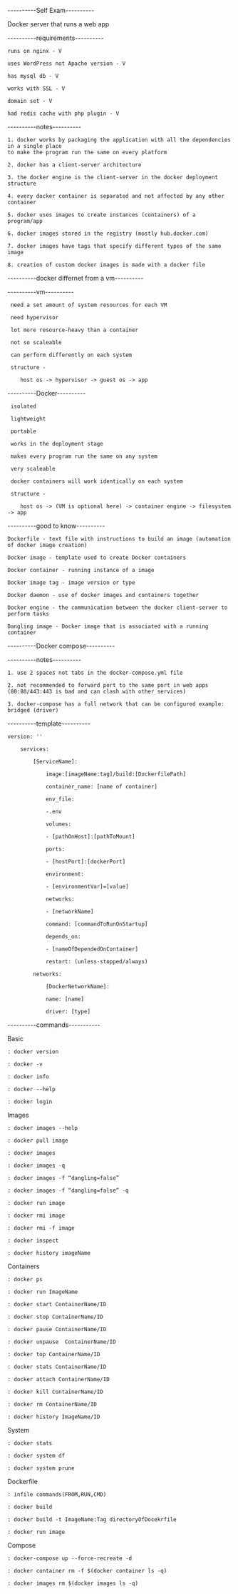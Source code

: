 ----------Self Exam----------

Docker server that runs a web app

----------requirements----------

	runs on nginx - V
	
	uses WordPress not Apache version - V
	
	has mysql db - V
	
	works with SSL - V
	
	domain set - V
	
	had redis cache with php plugin - V

----------notes----------

	1. docker works by packaging the application with all the dependencies in a single place 
	to make the program run the same on every platform
	
	2. docker has a client-server architecture
	
	3. the docker engine is the client-server in the docker deployment structure
	
	4. every docker container is separated and not affected by any other container
	
	5. docker uses images to create instances (containers) of a program/app
	
	6. docker images stored in the registry (mostly hub.docker.com) 
	
	7. docker images have tags that specify different types of the same image
	
	8. creation of custom docker images is made with a docker file

----------docker differnet from a vm----------
   
 ----------vm----------
	
	 need a set amount of system resources for each VM
		
	 need hypervisor
		
	 lot more resource-heavy than a container
		
	 not so scaleable
		
	 can perform differently on each system
		
	 structure - 
	
	 	host os -> hypervisor -> guest os -> app
		
 ----------Docker----------
	
	 isolated	
		
	 lightweight
		
	 portable
		
	 works in the deployment stage
		
	 makes every program run the same on any system
		
	 very scaleable
		
	 docker containers will work identically on each system
		
	 structure - 
		
	 	host os -> (VM is optional here) -> container engine -> filesystem -> app

----------good to know----------

	Dockerfile - text file with instructions to build an image (automation of docker image creation)
	
	Docker image - template used to create Docker containers
	
	Docker container - running instance of a image
	
	Docker image tag - image version or type
	
	Docker daemon - use of docker images and containers together
	
	Docker engine - the communication between the docker client-server to perform tasks
	
	Dangling image - Docker image that is associated with a running container

----------Docker compose----------

----------notes----------

	1. use 2 spaces not tabs in the docker-compose.yml file
	
	2. not recommended to forward port to the same port in web apps (80:80/443:443 is bad and can clash with other services)
	
	3. docker-compose has a full network that can be configured example: bridged (driver)


 ----------template----------

	version: ''
	
		services:
		
			[ServiceName]:
			
				image:[imageName:tag]/build:[DockerfilePath]
				
				container_name: [name of container]
				
				env_file:
				
				-.env
				
				volumes:
				
				- [pathOnHost]:[pathToMount]
				
				ports:
				
				- [hostPort]:[dockerPort] 
				
				environment:
				
				- [environmentVar]=[value]
				
				networks:
				
				- [networkName]
				
				command: [commandToRunOnStartup]
				
				depends_on:
				
				- [nameOfDependedOnContainer]
				
				restart: (unless-stopped/always)
				
			networks:
				
				[DockerNetworkName]:
				
				name: [name]
				
				driver: [type]

----------commands-----------

Basic

	: docker version
	
	: docker -v
	
	: docker info
	
	: docker --help
	
	: docker login

Images

	: docker images --help
	
	: docker pull image
	
	: docker images
	
	: docker images -q
	
	: docker images -f “dangling=false”
	
	: docker images -f “dangling=false” -q
	
	: docker run image
	
	: docker rmi image
	
	: docker rmi -f image
	
	: docker inspect
	
	: docker history imageName
 
Containers

	: docker ps
	
	: docker run ImageName
	
	: docker start ContainerName/ID
	
	: docker stop ContainerName/ID
	
	: docker pause ContainerName/ID
	
	: docker unpause  ContainerName/ID
	
	: docker top ContainerName/ID
	
	: docker stats ContainerName/ID
	
	: docker attach ContainerName/ID
	
	: docker kill ContainerName/ID
	
	: docker rm ContainerName/ID
	
	: docker history ImageName/ID

System

	: docker stats
	
	: docker system df
	
	: docker system prune

Dockerfile

	: infile commands(FROM,RUN,CMD)
	
	: docker build 
	
	: docker build -t ImageName:Tag directoryOfDocekrfile
	
	: docker run image

Compose

	: docker-compose up --force-recreate -d
	
	: docker container rm -f $(docker container ls -q)
	
	: docker images rm $(docker images ls -q)
